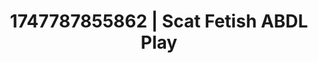 ---
categories:
- AI sensuality
- Erotic friction
- Sensual slow talk
- Mindful sex
- Gothic romance
image: /assets/images/1747787855862.jpg
layout: post
seo:
  description: Featured content with premium Scat Fetish, ABDL Play. HD images available.
  keywords: Scat Fetish, ABDL Play
  og_image: /assets/images/1747787855862.jpg
  schema_type: VisualArtwork
tags:
- ABDL Play
- '#1747787855862'
- Scat Fetish
title: 1747787855862 | Scat Fetish ABDL Play
---